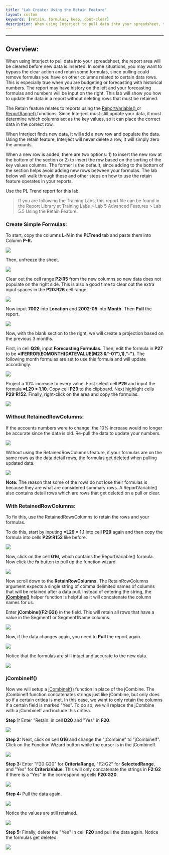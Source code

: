 ```yaml
---
title: "Lab Create: Using the Retain Feature"
layout: custom
keywords: [retain, formulas, keep, dont-clear]
description: When using Interject to pull data into your spreadsheet, the report area will be cleared before new data is inserted. In some situations, you may want to bypass the clear action and retain some formulas, since pulling could remove formulas you have on other columns related to certain data rows. 
---
```

* * *

##  **Overview:**

When using Interject to pull data into your spreadsheet, the report area will be cleared before new data is inserted. In some situations, you may want to bypass the clear action and retain some formulas, since pulling could remove formulas you have on other columns related to certain data rows. This is especially true when you are budgeting or forecasting with historical numbers. The report may have history on the left and your forecasting formulas and numbers will be input on the right. This lab will show you how to update the data in a report without deleting rows that must be retained. 

The Retain feature relates to reports using the [ ReportVariable() ](/wIndex/ReportVariable.html) or [ ReportRange() ](/wIndex/ReportRange.html) functions. Since Interject must still update your data, it must determine which columns act as the key values, so it can place the correct data in the correct row. 

When Interject finds new data, it will add a new row and populate the data. Using the retain feature, Interject will never delete a row, it will simply zero the amounts. 

When a new row is added, there are two options: 1) to insert the new row at the bottom of the section or 2) to insert the row based on the sorting of the key values columns. The former is the default, since adding to the bottom of the section helps avoid adding new rows between your formulas. The lab below will walk through these and other steps on how to use the retain feature operates in your reports. 

Use the PL Trend report for this lab. 

<blockquote class=lab_info>
  If you are following the Training Labs, this report file can be found in the Report Library at Training Labs > Lab 5 Advanced Features > Lab 5.5 Using the Retain Feature.
</blockquote>

###  Create Simple Formulas: 

To start, copy the columns  **L-N** in the  **PLTrend** tab and paste them into Column  **P-R.**

![](/images/L-Create-Retain/01.jpg)
<br>

Then, unfreeze the sheet. 

![](/images/L-Create-Retain/02.jpg)
<br>

Clear out the cell range  **P2:R5** from the new columns so new data does not populate on the right side. This is also a good time to clear out the extra input spaces in the  **P20:R26** cell range. 

![](/images/L-Create-Retain/03.jpg)
<br>

Now input  **7002** into  **Location** and  **2002-05** into  **Month.** Then **Pull** the report. 

![](/images/L-Create-Retain/04.jpg)
<br>

Now, with the blank section to the right, we will create a projection based on the previous 3 months. 

First, in cell  **Q26**, input  **Forecasting Formulas.** Then, edit the formula in  **P27** to be  **=IFERROR(EOMONTH(DATEVALUE(M23 &"-01"),1),"-")**. The following month formulas are set to use this formula and will update accordingly. 

![](/images/L-Create-Retain/05.jpg)
<br>

Project a 10% increase to every value. First select cell **P29** and input the formula **=L29 * 1.10**. Copy cell **P29** to the clipboard. Next highlight cells **P29:R152**. Finally, right-click on the area and copy the formulas.

![](/images/L-Create-Retain/06.png)
<br>

###  Without RetainedRowColumns: 

If the accounts numbers were to change, the 10% increase would no longer be accurate since the data is old. Re-pull the data to update your numbers. 

![](/images/L-Create-Retain/07.jpg)
<br>

Without using the RetainedRowColumns feature, if your formulas are on the same rows as the data detail rows, the formulas get deleted when pulling updated data. 

![](/images/L-Create-Retain/08.jpg)<br>

**Note:** The reason that some of the rows do not lose their formulas is because they are what are considered summary rows. A ReportVariable() also contains detail rows which are rows that get deleted on a pull or clear. 

###  With RetainedRowColumns: 

To fix this, use the RetainedRowsColumns to retain the rows and your formulas. 

To do this, start by inputing **=L29 * 1.1** into cell **P29** again and then copy the formula into cells **P29:R152** like before.

![](/images/L-Create-Retain/09.png)
<br>

Now, click on the cell  **G16,** which contains the ReportVariable() formula. Now click the  **fx** button to pull up the function wizard. 

![](/images/L-Create-Retain/10.jpg)
<br>

Now scroll down to the **RetainRowColumns.** The RetainRowColumns argument expects a single string of comma delimited names of columns that will be retained after a data pull. Instead of entering the string, the [**jCombine()**](/wIndex/jCombine.html) helper function is helpful as it will concatenate the column names for us.

Enter **jCombine((F2:G2))** in the field. This will retain all rows that have a value in the Segment1 or Segment1Name columns.

![](/images/L-Create-Retain/11.jpg)
<br>

Now, if the data changes again, you need to **Pull** the report again. 

![](/images/L-Create-Retain/12.jpg)
<br>

Notice that the formulas are still intact and accurate to the new data. 

![](/images/L-Create-Retain/13.png)

### jCombineIf()

Now we will setup a [jCombineIf()](/wIndex/jCombine_IF.html) function in place of the jCombine. The jCombineIf function concatenates strings just like jCombine, but only does so if a certain critiea is met. In this case, we want to only retain the columns if a certain field is marked "Yes". To do so, we will replace the jCombine with a jCombineIf and include this critiea.

**Step 1:** Enter "Retain: in cell **D20** and "Yes" in **F20**.

![](/images/L-Create-Retain/jCombineIfSetup.png)
<br> 

**Step 2:** Next, click on cell **G16** and change the "jCombine" to "jCombineIf". Click on the Function Wizard button while the cursor is in the jCombineIf.

![](/images/L-Create-Retain/jCombineIfEntry.png)
<br> 

**Step 3:** Enter "F20:G20" for **CriteriaRange**, "F2:G2" for **SelectedRange**, and "Yes" for **CriteriaValue**. This will only concatenate the strings in **F2:G2** if there is a "Yes" in the corresponding cells **F20:G20**.

![](/images/L-Create-Retain/jCombineIfEntered.png)
<br> 

**Step 4:** Pull the data again.

![](/images/L-Create-Retain/jCombineIfPull.png)
<br> 

Notice the values are still retained.

![](/images/L-Create-Retain/13.png)
<br> 

**Step 5:** Finally, delete the "Yes" in cell **F20** and pull the data again. Notice the formulas get deleted.

![](/images/L-Create-Retain/08.jpg)<br>

